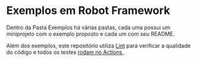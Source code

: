 # Exemplos em Robot Framework

Dentro da Pasta Exemplos há várias pastas, cada uma possui um miniprojeto com o exemplo proposto e cada um com seu  README.

Além dos exemplos, este repositório utiliza [Lint](https://github.com/marketplace/actions/robot-framework-lint) para verificar a qualidade do código e todos os testes [rodam no Actions ](https://github.com/carlosnizolli/robotframework-docker-action/tree/browser).
